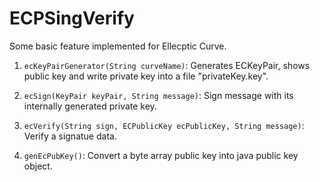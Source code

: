 # ECPSingVerify
Some basic feature implemented for Ellecptic Curve.

1. `ecKeyPairGenerator(String curveName)`: Generates ECKeyPair, shows public key and write private key
   into a file "privateKey.key".
   
2. `ecSign(KeyPair keyPair, String message)`: Sign message with its internally generated private key.

3. `ecVerify(String sign, ECPublicKey ecPublicKey, String message)`: Verify a signatue data.

4. `genEcPubKey()`: Convert a byte array public key into java public key object.
